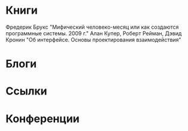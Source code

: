 # Книги
Фредерик Брукс "Мифический человеко-месяц или как создаются программные системы. 2009 г."
Алан Купер, Роберт Рейман, Дэвид Кронин "Об интерфейсе. Основы проектирования взаимодействия"
# Блоги
# Ссылки
# Конференции